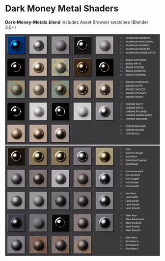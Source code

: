 # Dark Money Metal Shaders

**Dark-Money-Metals.blend** includes Asset Browser swatches (Blender 3.0+)

![Dark Money Metal Thumbnails A](https://github.com/don1138/blender-materials/blob/main/Dark-Money-Metals/Dark-Money-Metals-A.jpg)
![Dark Money Metal Thumbnails B](https://github.com/don1138/blender-materials/blob/main/Dark-Money-Metals/Dark-Money-Metals-B.jpg)
